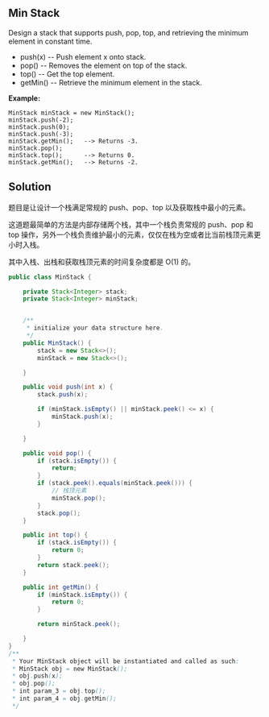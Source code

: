## Min Stack

Design a stack that supports push, pop, top, and retrieving the minimum element in constant time.

- push(x) -- Push element x onto stack.
- pop() -- Removes the element on top of the stack.
- top() -- Get the top element.
- getMin() -- Retrieve the minimum element in the stack.



**Example:**

```
MinStack minStack = new MinStack();
minStack.push(-2);
minStack.push(0);
minStack.push(-3);
minStack.getMin();   --> Returns -3.
minStack.pop();
minStack.top();      --> Returns 0.
minStack.getMin();   --> Returns -2.
```

## Solution

题目是让设计一个栈满足常规的 push、pop、top 以及获取栈中最小的元素。

这道题最简单的方法是内部存储两个栈，其中一个栈负责常规的 push、pop 和 top 操作，另外一个栈负责维护最小的元素，仅仅在栈为空或者比当前栈顶元素更小时入栈。

其中入栈、出栈和获取栈顶元素的时间复杂度都是 O(1) 的。

```java
public class MinStack {

    private Stack<Integer> stack;
    private Stack<Integer> minStack;


    /**
     * initialize your data structure here.
     */
    public MinStack() {
        stack = new Stack<>();
        minStack = new Stack<>();

    }

    public void push(int x) {
        stack.push(x);

        if (minStack.isEmpty() || minStack.peek() <= x) {
            minStack.push(x);
        }

    }

    public void pop() {
        if (stack.isEmpty()) {
            return;
        }
        if (stack.peek().equals(minStack.peek())) {
            // 栈顶元素
            minStack.pop();
        }
        stack.pop();
    }

    public int top() {
        if (stack.isEmpty()) {
            return 0;
        }
        return stack.peek();
    }

    public int getMin() {
        if (minStack.isEmpty()) {
            return 0;
        }

        return minStack.peek();

    }
}
/**
 * Your MinStack object will be instantiated and called as such:
 * MinStack obj = new MinStack();
 * obj.push(x);
 * obj.pop();
 * int param_3 = obj.top();
 * int param_4 = obj.getMin();
 */
```

